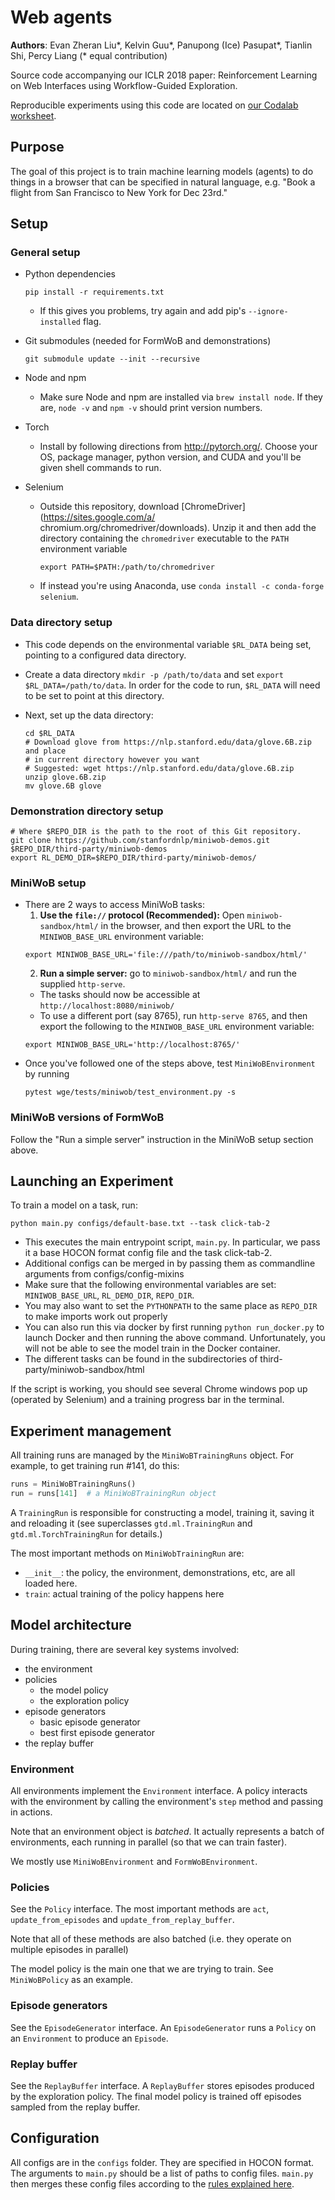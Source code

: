 # Web agents

**Authors**: Evan Zheran Liu\*, Kelvin Guu\*, Panupong (Ice) Pasupat\*, Tianlin Shi, Percy Liang (\* equal contribution)

Source code accompanying our ICLR 2018 paper: Reinforcement Learning on Web
Interfaces using Workflow-Guided Exploration.

Reproducible experiments using this code are located on [our Codalab
worksheet](https://worksheets.codalab.org/worksheets/0x0f25031bd42f4aabbc17625fe1484066/).


## Purpose

The goal of this project is to train machine learning models (agents) to do
things in a browser that can be specified in natural language, e.g. "Book a
flight from San Francisco to New York for Dec 23rd."

## Setup

### General setup

- Python dependencies
  ```
  pip install -r requirements.txt
  ```
  - If this gives you problems, try again and add pip's ```--ignore-installed```
  flag.

- Git submodules (needed for FormWoB and demonstrations)
  ```
  git submodule update --init --recursive
  ```

- Node and npm
  - Make sure Node and npm are installed via ```brew install node```. If they 
  are, ```node -v``` and ```npm -v``` should print version numbers.

- Torch
  - Install by following directions from http://pytorch.org/. Choose your OS,
  package manager, python version, and CUDA and you'll be given shell commands
  to run.

- Selenium
  - Outside this repository, download [ChromeDriver](https://sites.google.com/a/
    chromium.org/chromedriver/downloads). Unzip it and then add the directory
    containing the `chromedriver` executable to the `PATH` environment variable
    ```
    export PATH=$PATH:/path/to/chromedriver
    ```
  - If instead you're using Anaconda,
    use ```conda install -c conda-forge selenium```.

### Data directory setup

- This code depends on the environmental variable ```$RL_DATA``` being set,
  pointing to a configured data directory.

- Create a data directory ```mkdir -p /path/to/data``` and set ```export
  $RL_DATA=/path/to/data```. In order for the code to run, ```$RL_DATA```
  will need to be set to point at this directory.

- Next, set up the data directory:
  ```
  cd $RL_DATA
  # Download glove from https://nlp.stanford.edu/data/glove.6B.zip and place
  # in current directory however you want
  # Suggested: wget https://nlp.stanford.edu/data/glove.6B.zip
  unzip glove.6B.zip
  mv glove.6B glove
  ```

### Demonstration directory setup

```
# Where $REPO_DIR is the path to the root of this Git repository.
git clone https://github.com/stanfordnlp/miniwob-demos.git $REPO_DIR/third-party/miniwob-demos
export RL_DEMO_DIR=$REPO_DIR/third-party/miniwob-demos/
```

### MiniWoB setup

- There are 2 ways to access MiniWoB tasks:
  1. **Use the `file://` protocol (Recommended):**
    Open `miniwob-sandbox/html/` in the browser,
    and then export the URL to the `MINIWOB_BASE_URL` environment variable:
    ```
    export MINIWOB_BASE_URL='file:///path/to/miniwob-sandbox/html/'
    ```
  2. **Run a simple server:** go to `miniwob-sandbox/html/` and run the supplied `http-serve`.
    - The tasks should now be accessible at `http://localhost:8080/miniwob/`
    - To use a different port (say 8765), run `http-serve 8765`, and then
    export the following to the `MINIWOB_BASE_URL` environment variable:
    ```
    export MINIWOB_BASE_URL='http://localhost:8765/'
    ```
- Once you've followed one of the steps above, test `MiniWoBEnvironment` by running
  ```
  pytest wge/tests/miniwob/test_environment.py -s
  ```

### MiniWoB versions of FormWoB

Follow the "Run a simple server" instruction in the MiniWoB setup section above.

## Launching an Experiment

To train a model on a task, run:
```
python main.py configs/default-base.txt --task click-tab-2
```
- This executes the main entrypoint script, `main.py`. In particular, we pass it a base HOCON format config file and the task click-tab-2.
- Additional configs can be merged in by passing them as commandline arguments
  from configs/config-mixins
- Make sure that the following environmental variables are set:
  `MINIWOB_BASE_URL`, `RL_DEMO_DIR`, `REPO_DIR`.
- You may also want to set the `PYTHONPATH` to the same place as `REPO_DIR` to
  make imports work out properly
- You can also run this via docker by first running `python run_docker.py` to
  launch Docker and then running the above command. Unfortunately, you will
not be able to see the model train in the Docker container.
- The different tasks can be found in the subdirectories of
  third-party/miniwob-sandbox/html

If the script is working, you should see several Chrome windows pop up 
(operated by Selenium) and a training progress bar in the terminal.

## Experiment management

All training runs are managed by the `MiniWoBTrainingRuns` object. For example,
to get training run #141, do this:
```python
runs = MiniWoBTrainingRuns()
run = runs[141]  # a MiniWoBTrainingRun object
```

A `TrainingRun` is responsible for constructing a model, training it, saving it
and reloading it (see superclasses `gtd.ml.TrainingRun` and
`gtd.ml.TorchTrainingRun` for details.)

The most important methods on `MiniWobTrainingRun` are:
- `__init__`: the policy, the environment, demonstrations, etc, are all loaded
here.
- `train`: actual training of the policy happens here

## Model architecture

During training, there are several key systems involved:
- the environment
- policies
  - the model policy
  - the exploration policy
- episode generators
  - basic episode generator
  - best first episode generator
- the replay buffer

### Environment

All environments implement the `Environment` interface. A policy interacts
with the environment by calling the environment's `step` method and passing in
actions.

Note that an environment object is _batched_. It actually represents a batch
of environments, each running in parallel (so that we can train faster).

We mostly use `MiniWoBEnvironment` and `FormWoBEnvironment`.

### Policies

See the `Policy` interface. The most important methods are `act`,
`update_from_episodes` and `update_from_replay_buffer`.

Note that all of these methods are also batched (i.e. they operate on multiple
episodes in parallel)

The model policy is the main one that we are trying to train. See
`MiniWoBPolicy` as an example.

### Episode generators

See the `EpisodeGenerator` interface. An `EpisodeGenerator` runs a
`Policy` on an `Environment` to produce an `Episode`.

### Replay buffer

See the `ReplayBuffer` interface. A `ReplayBuffer` stores episodes produced
by the exploration policy. The final model policy is trained off episodes
sampled from the replay buffer.

## Configuration

All configs are in the `configs` folder. They are specified in HOCON format.
The arguments to `main.py` should be a list of paths to config files.
`main.py` then merges these config files according to the
[rules explained here](https://github.com/typesafehub/config/blob/master/HOCON.md#include-semantics-merging).
